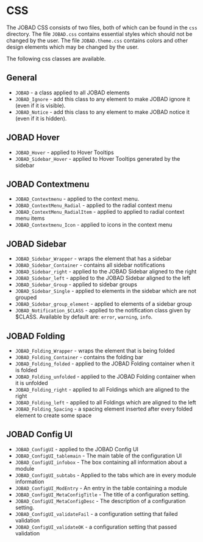 # CSS
The JOBAD CSS consists of two files, both of which can be found in the `css` directory. 
The file `JOBAD.css` contains essential styles which should not be changed by the user. The file `JOBAD.theme.css` contains colors and other design elements which may be changed by the user.

The following css classes are available. 
## General
* `JOBAD` - a class applied to all JOBAD elements 
* `JOBAD_Ignore` - add this class to any element to make JOBAD ignore it (even if it is visible). 
* `JOBAD_Notice` - add this class to any element to make JOBAD notice it (even if it is hidden). 
## JOBAD Hover
* `JOBAD_Hover` - applied to Hover Tooltips 
* `JOBAD_Sidebar_Hover` - applied to Hover Tooltips generated by the sidebar 
## JOBAD Contextmenu
* `JOBAD_Contextmenu` - applied to the context menu. 
* `JOBAD_ContextMenu_Radial` - applied to the radial context menu
* `JOBAD_ContextMenu_RadialItem` - applied to applied to radial context menu items 
* `JOBAD_Contextmenu_Icon` - applied to icons in the context menu 
## JOBAD Sidebar
* `JOBAD_Sidebar_Wrapper` - wraps the element that has a sidebar 
* `JOBAD_Sidebar_Container` - contains all sidebar notifications 
* `JOBAD_Sidebar_right` - applied to the JOBAD Sidebar aligned to the right
* `JOBAD_Sidebar_left` - applied to the JOBAD Sidebar aligned to the left
* `JOBAD_Sidebar_Group` - applied to sidebar groups
* `JOBAD_Sidebar_Single` - applied to elements in the sidebar which are not grouped
* `JOBAD_Sidebar_group_element` - applied to elements of a sidebar group 
* `JOBAD_Notification_$CLASS` - applied to the notification class given by $CLASS. Available by default are: `error`, `warning`, `info`. 
## JOBAD Folding
* `JOBAD_Folding_Wrapper` - wraps the element that is being folded 
* `JOBAD_Folding_Container` - contains the folding bar
* `JOBAD_Folding_folded` - applied to the JOBAD Folding container when it is folded 
* `JOBAD_Folding_unfolded` - applied to the JOBAD Folding container when it is unfolded 
* `JOBAD_Folding_right` - applied to all Foldings which are aligned to the right
* `JOBAD_Folding_left` - applied to all Foldings which are aligned to the left 
* `JOBAD_Folding_Spacing` - a spacing element inserted after every folded element to create some space 
## JOBAD Config UI
* `JOBAD_ConfigUI` - applied to the JOBAD Config UI
* `JOBAD_ConfigUI_tablemain` - The main table of the configuration UI
* `JOBAD_ConfigUI_infobox` - The box containing all information about a module 
* `JOBAD_ConfigUI_subtabs` - Applied to the tabs which are in every module information
* `JOBAD_ConfigUI_ModEntry` - An entry in the table containing a module
* `JOBAD_ConfigUI_MetaConfigTitle` - The title of a configuration setting. 
* `JOBAD_ConfigUI_MetaConfigDesc` - The description of a configuration setting. 
* `JOBAD_ConfigUI_validateFail` - a configuration setting that failed validation
* `JOBAD_ConfigUI_validateOK` - a configuration setting that passed validation